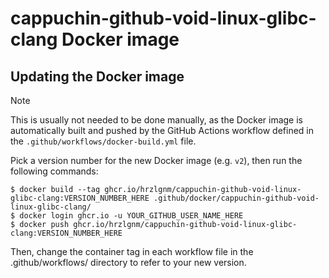 # cappuchin-github-void-linux-glibc-clang Docker image

## Updating the Docker image

> [!NOTE]
> This is usually not needed to be done manually, as the Docker image is automatically built and pushed
> by the GitHub Actions workflow defined in the `.github/workflows/docker-build.yml` file.

Pick a version number for the new Docker image (e.g. `v2`), then run the
following commands:

    $ docker build --tag ghcr.io/hrzlgnm/cappuchin-github-void-linux-glibc-clang:VERSION_NUMBER_HERE .github/docker/cappuchin-github-void-linux-glibc-clang/
    $ docker login ghcr.io -u YOUR_GITHUB_USER_NAME_HERE
    $ docker push ghcr.io/hrzlgnm/cappuchin-github-void-linux-glibc-clang:VERSION_NUMBER_HERE

Then, change the container tag in each workflow file in the .github/workflows/
directory to refer to your new version.
